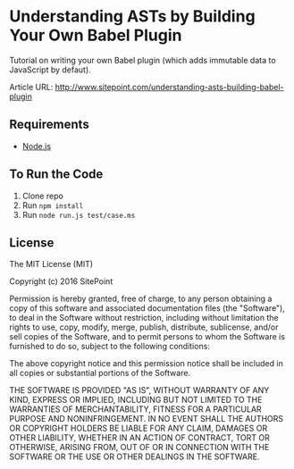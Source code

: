 # Understanding ASTs by Building Your Own Babel Plugin

Tutorial on writing your own Babel plugin (which adds immutable data to JavaScript by defaut).

Article URL: http://www.sitepoint.com/understanding-asts-building-babel-plugin

## Requirements

* [Node.js](http://nodejs.org/)

## To Run the Code

1. Clone repo
2. Run `npm install`
3. Run `node run.js test/case.ms`

## License

The MIT License (MIT)

Copyright (c) 2016 SitePoint

Permission is hereby granted, free of charge, to any person obtaining a copy of this software and associated documentation files (the "Software"), to deal in the Software without restriction, including without limitation the rights to use, copy, modify, merge, publish, distribute, sublicense, and/or sell copies of the Software, and to permit persons to whom the Software is furnished to do so, subject to the following conditions:

The above copyright notice and this permission notice shall be included in all copies or substantial portions of the Software.

THE SOFTWARE IS PROVIDED "AS IS", WITHOUT WARRANTY OF ANY KIND, EXPRESS OR IMPLIED, INCLUDING BUT NOT LIMITED TO THE WARRANTIES OF MERCHANTABILITY, FITNESS FOR A PARTICULAR PURPOSE AND NONINFRINGEMENT. IN NO EVENT SHALL THE AUTHORS OR COPYRIGHT HOLDERS BE LIABLE FOR ANY CLAIM, DAMAGES OR OTHER LIABILITY, WHETHER IN AN ACTION OF CONTRACT, TORT OR OTHERWISE, ARISING FROM, OUT OF OR IN CONNECTION WITH THE SOFTWARE OR THE USE OR OTHER DEALINGS IN THE SOFTWARE.
